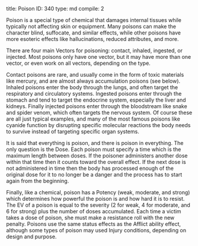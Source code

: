 title:          Poison
ID:             340
type:           md
compile:        2


Poison is a special type of chemical that damages internal tissues while typically not affecting skin or equipment. Many poisons can make the character blind, suffocate, and similar effects, while other poisons have more esoteric effects like hallucinations, reduced attributes, and more.

There are four main Vectors for poisoning: contact, inhaled, ingested, or injected. Most poisons only have one vector, but it may have more than one vector, or even work on all vectors, depending on the type.

Contact poisons are rare, and usually come in the form of toxic materials like mercury, and are almost always accumulation poisons (see below). Inhaled poisons enter the body through the lungs, and often target the respiratory and circulatory systems. Ingested poisons enter through the stomach and tend to target the endocrine system, especially the liver and kidneys. Finally injected poisons enter through the bloodstream like snake and spider venom, which often targets the nervous system. Of course these are all just typical examples, and many of the most famous poisons like cyanide function by disrupting specific molecular reactions the body needs to survive instead of targeting specific organ systems.

It is said that everything is poison, and there is poison in everything. The only question is the Dose. Each poison must specify a time which is the maximum length between doses. If the poisoner administers another dose within that time then it counts toward the overall effect. If the next dose is not administered in time then the body has processed enough of the original dose for it to no longer be a danger and the process has to start again from the beginning.

Finally, like a chemical, poison has a Potency (weak, moderate, and strong) which determines how powerful the poison is and how hard it is to resist. The EV of a poison is equal to the severity (2 for weak, 4 for moderate, and 6 for strong) plus the number of doses accumulated. Each time a victim takes a dose of poison, she must make a resistance roll with the new penalty. Poisons use the same status effects as the Afflict ability effect, although some types of poison may used Injury conditions, depending on design and purpose.